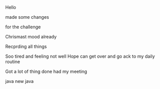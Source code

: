 Hello


made some changes


 for the challenge 



Chrismast  mood already

Recprding all things

Soo tired and feeling not well
Hope can get over and go ack to my daily routine 

Got a lot of thing done had my meeting 

java 
 new java
